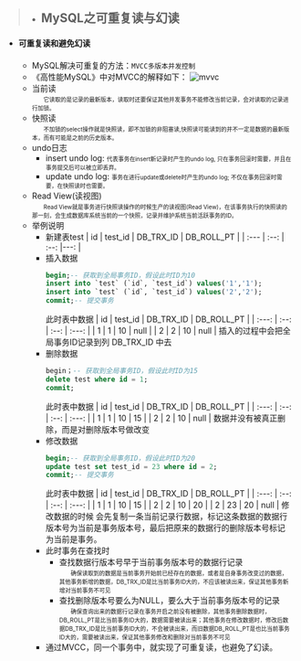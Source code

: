 >- ## MySQL之可重复读与幻读
> 
- #### 可重复读和避免幻读
  - MySQL解决可重复的方法：`MVCC多版本并发控制`
  - 《高性能MySQL》中对MVCC的解释如下：
    ![mvvc](http://wxf.zcoder.top/server/files/mvvc.jpg)
  - 当前读  
    <font size = 1>&emsp;&emsp;它读取的是记录的最新版本，读取时还要保证其他并发事务不能修改当前记录，会对读取的记录进行加锁。</font>
  - 快照读  
    <font size = 1>&emsp;&emsp;不加锁的select操作就是快照读，即不加锁的非阻塞读,快照读可能读到的并不一定是数据的最新版本，而有可能是之前的历史版本。</font>
  - undo日志
    - insert undo log: <font size = 1>代表事务在insert新记录时产生的undo log, 只在事务回滚时需要，并且在事务提交后可以被立即丢弃。</font>
    - update undo log: <font size = 1>事务在进行update或delete时产生的undo log; 不仅在事务回滚时需要，在快照读时也需要。</font>
  - Read View(读视图)  
    <font size = 1>&emsp;&emsp;Read View就是事务进行快照读操作的时候生产的读视图(Read View)，在该事务执行的快照读的那一刻，会生成数据库系统当前的一个快照，记录并维护系统当前活跃事务的ID。</font>
  - 举例说明
    - 新建表test 
      | id | test_id | DB_TRX_ID | DB_ROLL_PT |
      | :--- | :--: | :--: |---: |
    - 插入数据
      ```sql    
      begin;-- 获取到全局事务ID，假设此时ID为10
      insert into `test` (`id`, `test_id`) values('1','1');
      insert into `test` (`id`, `test_id`) values('2','2');
      commit;-- 提交事务
      ```
      此时表中数据
      | id | test_id | DB_TRX_ID | DB_ROLL_PT |
      | :---: | :--: | :--: | :---: |
      |   1   |   1   |  10 | null  |
      |   2   |   2   |  10 | null  |
      插入的过程中会把全局事务ID记录到列 DB_TRX_ID 中去
    - 删除数据
      ```sql    
      begin；-- 获取到全局事务ID，假设此时ID为15
      delete test where id = 1;
      commit;
      ```
      此时表中数据
      | id | test_id | DB_TRX_ID | DB_ROLL_PT |
      | :---: | :--: | :--: | :---: |
      |   1   |   1   |  10 |   15  |
      |   2   |   2   |  10 |  null |
      数据并没有被真正删除，而是对删除版本号做改变
    - 修改数据
      ```sql
      begin;-- 获取到全局事务ID，假设此时ID为20
      update test set test_id = 23 where id = 2;
      commit;-- 提交事务
      ```
      此时表中数据
      | id | test_id | DB_TRX_ID | DB_ROLL_PT |
      | :---: | :--: | :--: | :---: |
      |   1   |   1   |  10 |   15  |
      |   2   |   2   |  10 |   20  |
      |   2   |   23  |  20 |  null |
      修改数据的时候 会先复制一条当前记录行数据，标记这条数据的数据行版本号为当前是事务版本号，最后把原来的数据行的删除版本号标记为当前是事务。
    - 此时事务在查找时
      - 查找数据行版本号早于当前事务版本号的数据行记录  
        <font size = 1>&emsp;&emsp;确保读取到的数据是当前事务开始前已经存在的数据，或者是自身事务改变过的数据，其他事务新增的数据，DB_TRX_ID是比当前事务ID大的，不应该被读出来，保证其他事务新增对当前事务不可见</font>
      - 查找删除版本号要么为NULL，要么大于当前事务版本号的记录  
        <font size = 1>&emsp;&emsp;确保查询出来的数据行记录在事务开启之前没有被删除，其他事务删除数据时，DB_ROLL_PT是比当前事务ID大的，数据需要被读出来；其他事务在修改数据时，修改后数据DB_TRX_ID是比当前事务ID大的，不会被读出来，而旧数据DB_ROLL_PT是也比当前事务ID大的，需要被读出来，保证其他事务修改和删除对当前事务不可见</font>
    - 通过MVCC，同一个事务中，就实现了可重复读，也避免了幻读。
